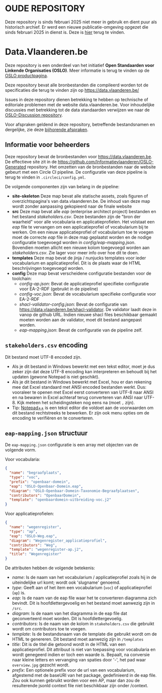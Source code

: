 # OUDE REPOSITORY

Deze repository is sinds februari 2025 niet meer in gebruik en dient puur als historisch archief. Er werd een nieuwe publicatie-omgeving opgezet die sinds februari 2025 in dienst is. Deze is [hier](https://github.com/Informatievlaanderen/data.vlaanderen.be2) terug te vinden.

# Data.Vlaanderen.be

Deze repository is een onderdeel van het initiatief **Open Standaarden voor Linkende Organisaties __(OSLO)__**.
Meer informatie is terug te vinden op de [OSLO productpagina](https://overheid.vlaanderen.be/producten-diensten/OSLO2).

Deze repository bevat alle bronbestanden die compileerd worden tot de specificaties die terug te vinden zijn op https://data.vlaanderen.be/

Issues in deze repository dienen betrekking te hebben op technische of editoriale problemen met de website data.vlaanderen.be. Voor inhoudelijke discussies met betrekking tot de data standaarden verwijzen we naar de [OSLO-Discussion repository](https://github.com/Informatievlaanderen/OSLO-Discussion).

Voor afspraken geldend in deze repository, betreffende bestandsnamen en dergelijke, zie deze [bijhorende afspraken](./CONVENTIONS.md).

## Informatie voor beheerders

Deze repository bevat de bronbestanden voor https://data.vlaanderen.be. De effectieve site zit in de https://github.com/Informatievlaanderen/OSLO-Generated repository.
Het omzetten van de bronbestanden naar de website gebeurt met een Circle CI pipeline. De configuratie van deze pipeline is terug te vinden in `.circleci/config.yml`.

De volgende componenten zijn van belang in de pipeline:

* **site-skeleton**
  Deze map bevat alle statische assets, zoals figuren of overzichtspagina's van data.vlaanderen.be. De inhoud van deze map wordt zonder aanpassing gekopieerd naar de finale website
* **src**
  Deze map bevat alle *eap* (enterprise architect project) bestanden en het bestand *stakeholders.csv*. Deze bestanden zijn de "bron der waarheid" voor alle vocabularia en applicatieprofielen. Het volstaat een *eap* file te vervangen om een applicatieprofiel of vocabularium bij te werken. Om een nieuw applicatieprofiel of vocabularium toe te voegen moet de correcte *eap* file in deze map geplaatst worden en de nodige configuratie toegevoegd worden in *config/eap-mapping.json*. Bovendien moeten allicht een nieuwe kolom toegevoegd worden aan *stakeholders.csv*. Zie lager voor meer info over hoe dit te doen.
* **templates**
  Deze map bevat de jinja / nunjucks templates voor ieder vocabularium en applicatieprofiel. Dit is de plaats waar de HTML beschrijvingen toegevoegd worden.
* **config**
  Deze map bevat verscheidene configuratie bestanden voor de toolchain:
  * *config-ap.json*: Bevat de applicatieprofiel specifieke configuratie voor EA-2-RDF (gebruikt in de pipeline)
  * *config-voc.json*: Bevat de vocabularium specifieke configuratie voor EA-2-RDF
  * *shacl-validator-config.json*: Bevat de configuratie van https://data.vlaanderen.be/shacl-validator. De validator laadt deze in vanop de github URL. Indien nieuwe shacl files beschikbaar gemaakt moeten worden aan de validator, moet dit bestand aangepast worden.
  * *eap-mapping.json*: Bevat de configuratie van de pipeline zelf.

## `stakeholders.csv` encoding
Dit bestand moet UTF-8 encoded zijn.
* Als je dit bestand in Windows bewerkt met een tekst editor, moet je dus zeker zijn dat deze UTF-8 encoding kan interpreteren en behoudt bij het updaten (gewone Notepad is niet geschikt).
* Als je dit bestand in Windows bewerkt met Excel, hou er dan rekening mee dat Excel standaard met ANSI encoded bestanden werkt. Dus: vooraleer te openen met Excel eerst converteren van UTF-8 naar ANSI en na bewaren in Excel achteraf terug converteren van ANSI naar UTF-8. Kijk meteen het scheidingsteken nog eens na (moet `,` zijn).
* Tip: [Notepad++](https://notepad-plus-plus.org/) is een tekst editor die voldoet aan de voorwaarden om dit bestand rechtstreeks te bewerken. Er zijn ook menu opties om de encoding te verifiëren en te converteren.

## `eap-mapping.json` structuur
De `eap-mapping.json` configuratie is een array met objecten van de volgende vorm.
 
Voor vocabularia:
```json
{
  "name": "begraafplaats",
  "type": "voc",
  "prefix": "openbaar-domein",
  "eap": "OSLO-Openbaar-Domein.eap",
  "diagram": "OSLO-Openbaar-Domein-Taxonomie-Begraafplaatsen",
  "contributors": "OpenbaarDomein",
  "template": "openbaardomein-uitbreiding-voc.j2"
}
```

Voor applicatieprofielen:
```json
{
  "name": "wegenregister",
  "type": "ap",
  "eap": "OSLO-Weg.eap",
  "diagram": "Wegenregister_applicatieprofiel",
  "contributors": "Weg",
  "template": "wegenregister-ap.j2",
  "title": "Wegenregister"
}
```


De attributen hebben de volgende betekenis:
* *name*: Is de naam van het vocabularium / applicatieprofiel zoals hij in de uiteindelijke url komt; wordt ook 'slugname' genoemd.
* *type*: Geeft aan of het item een vocabularium (`voc`) of applicatieprofiel (`ap`) is.
* *eap*: Is de naam van de eap file waar het te converteren diagramma zich bevindt. Dit is hoofdlettergevoelig en het bestand moet aanwezig zijn in `/src`.
* *diagram*: Is de naam van het diagramma in de eap file dat geconverteerd moet worden. Dit is hoofdlettergevoelig.
* *contributors*: Is de naam van de kolom in `stakeholders.csv` die gebruikt wordt om contributors toe te voegen.
* *template*: Is de bestandsnaam van de template die gebruikt wordt om de HTML te genereren. Dit bestand moet aanwezig zijn in `/templates`
* *title*: Dit is de titel die getoond wordt in de HTML van een applicatieprofiel. Dit attribuut is niet van toepassing voor vocabularia en wordt genegeerd indien er toch een waarde is. Bepaalt, na conversie naar kleine letters en vervanging van spaties door '-', het pad waar `overview.jpg` gezocht wordt.
* *prefix*: Een optionele prefix voor de url van een vocabularium, afgestemd met de baseURI van het package, gedefinieerd in de eap file. *Zou* ook kunnen gebruikt worden voor een AP, maar dan zou de resulterende jsonld context file niet beschikbaar zijn onder /context.
